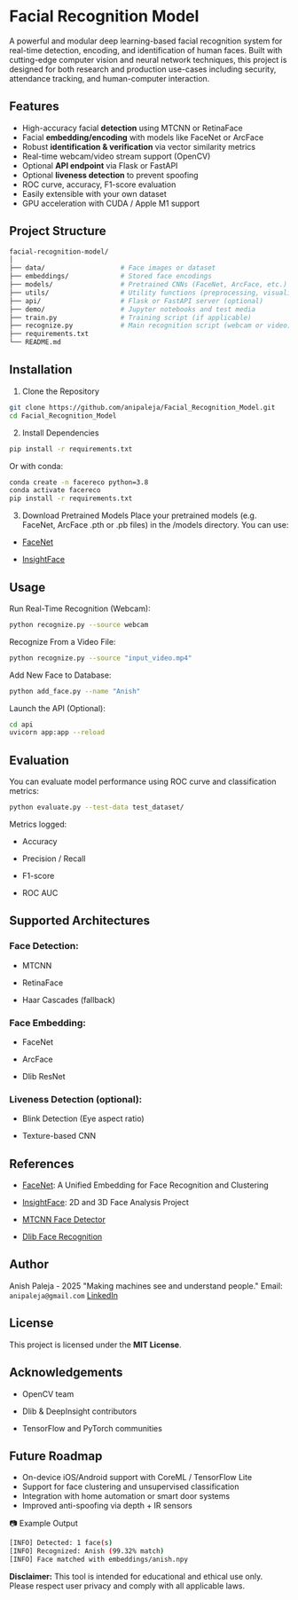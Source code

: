 # Facial Recognition Model

A powerful and modular deep learning-based facial recognition system for real-time detection, encoding, and identification of human faces. Built with cutting-edge computer vision and neural network techniques, this project is designed for both research and production use-cases including security, attendance tracking, and human-computer interaction.

## Features

- High-accuracy facial **detection** using MTCNN or RetinaFace  
- Facial **embedding/encoding** with models like FaceNet or ArcFace  
- Robust **identification & verification** via vector similarity metrics  
- Real-time webcam/video stream support (OpenCV)  
- Optional **API endpoint** via Flask or FastAPI  
- Optional **liveness detection** to prevent spoofing  
- ROC curve, accuracy, F1-score evaluation  
- Easily extensible with your own dataset  
- GPU acceleration with CUDA / Apple M1 support  

## Project Structure

```bash
facial-recognition-model/
│
├── data/                   # Face images or dataset
├── embeddings/             # Stored face encodings
├── models/                 # Pretrained CNNs (FaceNet, ArcFace, etc.)
├── utils/                  # Utility functions (preprocessing, visualization, etc.)
├── api/                    # Flask or FastAPI server (optional)
├── demo/                   # Jupyter notebooks and test media
├── train.py                # Training script (if applicable)
├── recognize.py            # Main recognition script (webcam or video)
├── requirements.txt
└── README.md
```

## Installation
1. Clone the Repository
```bash
git clone https://github.com/anipaleja/Facial_Recognition_Model.git
cd Facial_Recognition_Model
```

2. Install Dependencies
```bash
pip install -r requirements.txt
```

Or with conda:

```bash
conda create -n facereco python=3.8
conda activate facereco
pip install -r requirements.txt
```

3. Download Pretrained Models
Place your pretrained models (e.g. FaceNet, ArcFace .pth or .pb files) in the /models directory. You can use:

- [FaceNet](https://github.com/davidsandberg/facenet)

- [InsightFace](https://github.com/deepinsight/insightface)

## Usage
Run Real-Time Recognition (Webcam):

```bash
python recognize.py --source webcam
```

Recognize From a Video File:
```bash
python recognize.py --source "input_video.mp4"
```
Add New Face to Database:
```bash
python add_face.py --name "Anish"
```

Launch the API (Optional):
```bash
cd api
uvicorn app:app --reload
```

## Evaluation
You can evaluate model performance using ROC curve and classification metrics:

```bash
python evaluate.py --test-data test_dataset/
```

Metrics logged:

- Accuracy

- Precision / Recall

- F1-score

- ROC AUC

## Supported Architectures
### Face Detection:

- MTCNN

- RetinaFace

- Haar Cascades (fallback)

### Face Embedding:

- FaceNet

- ArcFace

- Dlib ResNet

### Liveness Detection (optional):

- Blink Detection (Eye aspect ratio)

- Texture-based CNN

## References
- [FaceNet](https://arxiv.org/abs/1503.03832): A Unified Embedding for Face Recognition and Clustering

- [InsightFace](https://github.com/deepinsight/insightface): 2D and 3D Face Analysis Project

- [MTCNN Face Detector](https://github.com/ipazc/mtcnn)

- [Dlib Face Recognition](https://dlib.net/face_recognition.py.html)

## Author
Anish Paleja - 2025
"Making machines see and understand people."
Email: `anipaleja@gmail.com`
[LinkedIn](https://www.linkedin.com/in/anish-paleja-85b951328/)

## License
This project is licensed under the **MIT License**.

## Acknowledgements
- OpenCV team

- Dlib & DeepInsight contributors

- TensorFlow and PyTorch communities

## Future Roadmap
- On-device iOS/Android support with CoreML / TensorFlow Lite
- Support for face clustering and unsupervised classification
- Integration with home automation or smart door systems
- Improved anti-spoofing via depth + IR sensors

📷 Example Output
```bash
[INFO] Detected: 1 face(s)
[INFO] Recognized: Anish (99.32% match)
[INFO] Face matched with embeddings/anish.npy
```

**Disclaimer:** This tool is intended for educational and ethical use only. Please respect user privacy and comply with all applicable laws.
